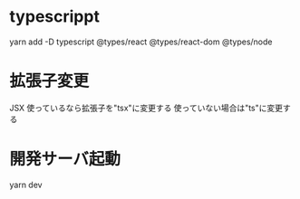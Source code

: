 # typescrippt

yarn add -D typescript @types/react @types/react-dom @types/node

# 拡張子変更

JSX 使っているなら拡張子を"tsx"に変更する
使っていない場合は"ts"に変更する

# 開発サーバ起動

yarn dev
